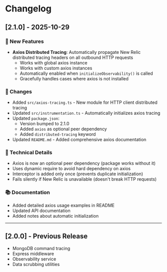 # Changelog

## [2.1.0] - 2025-10-29

### 🚀 New Features
- **Axios Distributed Tracing**: Automatically propagate New Relic distributed tracing headers on all outbound HTTP requests
  - Works with global axios instance
  - Works with custom axios instances
  - Automatically enabled when `initializeObservability()` is called
  - Gracefully handles cases where axios is not installed

### 📝 Changes
- Added `src/axios-tracing.ts` - New module for HTTP client distributed tracing
- Updated `src/instrumentation.ts` - Automatically initializes axios tracing
- Updated `package.json`:
  - Version bumped to 2.1.0
  - Added `axios` as optional peer dependency
  - Added `distributed-tracing` keyword
- Updated `README.md` - Added comprehensive axios documentation

### 🔧 Technical Details
- Axios is now an optional peer dependency (package works without it)
- Uses dynamic require to avoid hard dependency on axios
- Interceptor is added only once (prevents duplicate initialization)
- Fails silently if New Relic is unavailable (doesn't break HTTP requests)

### 📚 Documentation
- Added detailed axios usage examples in README
- Updated API documentation
- Added notes about automatic initialization

---

## [2.0.0] - Previous Release
- MongoDB command tracing
- Express middleware
- Observability service
- Data scrubbing utilities

